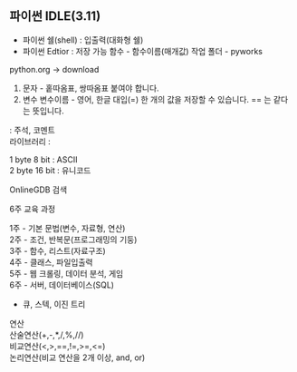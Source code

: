 ## 파이썬 IDLE(3.11)
- 파이썬 쉘(shell) : 입출력(대화형 쉘)
- 파이썬 Edtior : 저장 가능
함수 - 함수이름(매개값)
작업 폴더 - pyworks

python.org -> download

1. 문자 - 홑따옴표, 쌍따옴표 붙여야 합니다.
2. 변수
변수이름 - 영어, 한글
대입(=)
한 개의 값을 저장할 수 있습니다.
== 는 같다는 뜻입니다.

: 주석, 코멘트 <br>
라이브러리 : <br>

1 byte 8 bit : ASCII <br>
2 byte 16 bit : 유니코드 <br>

OnlineGDB 검색 <br>

6주 교육 과정 <br>

1주 - 기본 문법(변수, 자료형, 연산) <br>
2주 - 조건, 반복문(프로그래밍의 기둥) <br>
3주 - 함수, 리스트(자료구조) <br>
4주 - 클래스, 파일입출력 <br>
5주 - 웹 크롤링, 데이터 분석, 게임 <br>
6주 - 서버, 데이터베이스(SQL) <br>

* 큐, 스텍, 이진 트리 <br>

연산 <br>
산술연산(+,-,*,/,%,//) <br>
비교연산(<,>,==,!=,>=,<=) <br>
논리연산(비교 연산을 2개 이상, and, or) <br>
